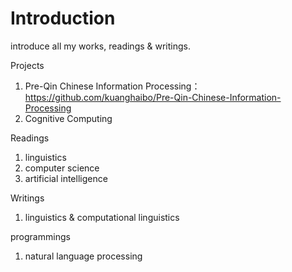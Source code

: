 # Introduction
introduce all my works, readings & writings.

Projects
1. Pre-Qin Chinese Information Processing：https://github.com/kuanghaibo/Pre-Qin-Chinese-Information-Processing
2. Cognitive Computing

Readings
1. linguistics
2. computer science
3. artificial intelligence

Writings
1. linguistics & computational linguistics

programmings
1. natural language processing
